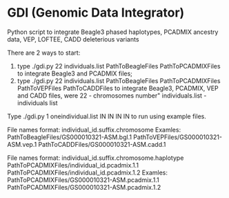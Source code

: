 # GDI (Genomic Data Integrator)
Python script to integrate  Beagle3 phased haplotypes, PCADMIX ancestry data, VEP, LOFTEE, CADD deleterious variants

There are 2 ways to start:
1) type
./gdi.py 22 individuals.list PathToBeagleFiles PathToPCADMIXFiles 
to integrate Beagle3 and PCADMIX files;
2) type
./gdi.py 22 individuals.list PathToBeagleFiles PathToPCADMIXFiles PathToVEPFiles PathToCADDFiles
to integrate Beagle3, PCADMIX, VEP and CADD files,
were
22 - chromosomes number"
individuals.list - individuals list

Type
./gdi.py 1 oneindividual.list IN IN IN IN
to run using example files.

 File names format:
 individual_id.suffix.chromosome
 Examles:
 PathToBeagleFiles/GS000010321-ASM.bgl.1
 PathToVEPFiles/GS000010321-ASM.vep.1
 PathToCADDFiles/GS000010321-ASM.cadd.1

 File names format:
 individual_id.suffix.chromosome.haplotype
 PathToPCADMIXFiles/individual_id.pcadmix.1.1
 PathToPCADMIXFiles/individual_id.pcadmix.1.2
 Examles:
 PathToPCADMIXFiles/GS000010321-ASM.pcadmix.1.1
 PathToPCADMIXFiles/GS000010321-ASM.pcadmix.1.2
